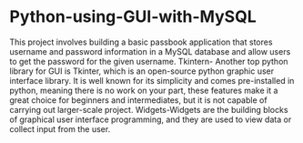 # Python-using-GUI-with-MySQL
This project involves building a basic passbook application that stores username and password information in a MySQL database and allow users to get the password for the given username.
Tkintern- Another top python library for GUI is Tkinter, which is an open-source python graphic user interface library. It is well known for its simplicity and comes pre-installed in python, meaning there is no work on your part, these features make it a great choice for beginners and intermediates, but it is not capable of carrying out larger-scale project.
Widgets-Widgets are the building blocks of graphical user interface programming, and they are used to view data or collect input from the user.
